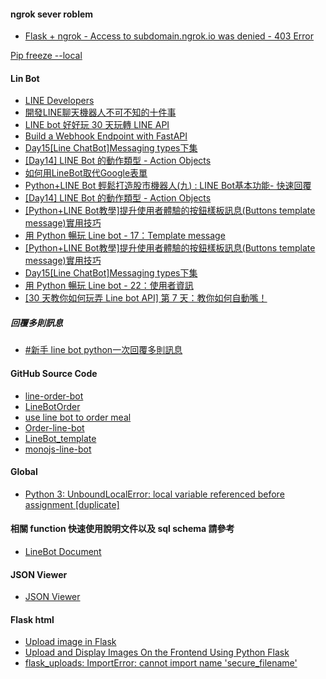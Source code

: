 #### ngrok sever roblem
* [Flask + ngrok - Access to subdomain.ngrok.io was denied - 403 Error](https://stackoverflow.com/questions/70247195/flask-ngrok-access-to-subdomain-ngrok-io-was-denied-403-error)

[Pip freeze --local](https://stackoverflow.com/questions/54931275/pip-freeze-local)

#### Lin Bot
* [LINE Developers](https://developers.line.biz/en)
* [開發LINE聊天機器人不可不知的十件事](https://engineering.linecorp.com/zh-hant/blog/line-device-10/)
* [LINE bot 好好玩 30 天玩轉 LINE API](https://ithelp.ithome.com.tw/users/20117701/ironman/2634)
* [Build a Webhook Endpoint with FastAPI](https://towardsdev.com/build-a-webhook-endpoint-with-fastapi-d14bf1b1d55d)
* [Day15[Line ChatBot]Messaging types下集](https://ithelp.ithome.com.tw/articles/10195640)
* [[Day14] LINE Bot 的動作類型 - Action Objects](https://ithelp.ithome.com.tw/articles/10229719)
* [如何用LineBot取代Google表單](https://sites.google.com/jes.mlc.edu.tw/ljj/linebot%E5%AF%A6%E5%81%9A/%E5%A6%82%E4%BD%95%E7%94%A8linebot%E5%8F%96%E4%BB%A3google%E8%A1%A8%E5%96%AE)
* [Python+LINE Bot 輕鬆打造股市機器人(九) : LINE Bot基本功能- 快速回覆](https://vocus.cc/article/621d7dcafd89780001636ef5)
* [[Day14] LINE Bot 的動作類型 - Action Objects](https://ithelp.ithome.com.tw/articles/10229719)
* [[Python+LINE Bot教學]提升使用者體驗的按鈕樣板訊息(Buttons template message)實用技巧](https://www.learncodewithmike.com/2020/07/line-bot-buttons-template-message.html)
* [用 Python 暢玩 Line bot - 17：Template message](https://ithelp.ithome.com.tw/articles/10282102?sc=pt)
* [[Python+LINE Bot教學]提升使用者體驗的按鈕樣板訊息(Buttons template message)實用技巧](https://www.learncodewithmike.com/2020/07/line-bot-buttons-template-message.html)
* [Day15[Line ChatBot]Messaging types下集](https://ithelp.ithome.com.tw/articles/10195640)
* [用 Python 暢玩 Line bot - 22：使用者資訊](https://ithelp.ithome.com.tw/articles/10282156)
* [[30 天教你如何玩弄 Line bot API] 第 7 天：教你如何自動嘴！](https://ithelp.ithome.com.tw/m/articles/10219099)

##### 回覆多則訊息
* [#新手 line bot python一次回覆多則訊息](https://www.dcard.tw/f/softwareengineer/p/233395114)

#### GitHub Source Code
* [line-order-bot](https://github.com/micro927/line-order-bot)
* [LineBotOrder](https://github.com/danny0409/LineBotOrder)
* [use line bot to order meal](https://github.com/ernie0817/line_bot)
* [Order-line-bot](https://github.com/d2hero/Order-line-bot)
* [LineBot_template](https://github.com/Tzuhui/LineBot_template)
* [monojs-line-bot](https://github.com/kelvin2go/monojs-line-bot)

#### Global 
* [Python 3: UnboundLocalError: local variable referenced before assignment [duplicate]](https://stackoverflow.com/questions/10851906/python-3-unboundlocalerror-local-variable-referenced-before-assignment)

#### 相關 function 快速使用說明文件以及 sql schema 請參考 
* [LineBot Document](https://pale-turkey-f09.notion.site/LineBot-Document-85bca1c5bb194d61be73dbe9af20d269)


#### JSON Viewer
* [JSON Viewer](https://c.runoob.com/front-end/53/)


#### Flask html

* [Upload image in Flask](https://stackoverflow.com/questions/44926465/upload-image-in-flask)
* [Upload and Display Images On the Frontend Using Python Flask](https://geekpython.in/render-images-from-flask)
* [flask_uploads: ImportError: cannot import name 'secure_filename'](https://stackoverflow.com/questions/61628503/flask-uploads-importerror-cannot-import-name-secure-filename)